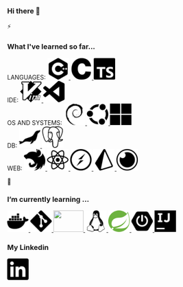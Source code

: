 ### Hi there 👋
⚡<h3>  What I've learned so far...</h3>
<!--
**samoyla/samoyla** is a ✨ _special_ ✨ repository because its `README.md` (this file) appears on your GitHub profile.

Here are some ideas to get you started:

- 🔭 I’m currently working on ...
- 🌱 I’m currently learning 
- 👯 I’m looking to collaborate on ...
- 🤔 I’m looking for help with ...
- 💬 Ask me about ...
- 📫 How to reach me: ...
- 😄 Pronouns: ...
- ⚡ Fun fact: ...
-->

<div>
  
  <div>
    LANGUAGES:
  <a href="https://cplusplus.com/">
    <img height="50" width="50" src="https://github.com/samoyla/logos/blob/main/cplusplus.svg?raw=true""/>
  </a>
  <a href="https://en.wikipedia.org/wiki/C_(programming_language)">
    <img height="50" width="50" src="https://github.com/samoyla/logos/blob/main/c.svg?raw=true"/>
  </a>
    <a href="https://www.typescriptlang.org/">
    <img height="50" width="50" src="https://github.com/samoyla/logos/blob/main/typescript.svg?raw=true"/>
  </a>
  </div>
  
  <div>
    IDE:
  <a href="https://www.vim.org/">
    <img height="50" width="50" src="https://github.com/samoyla/logos/blob/main/vim.svg?raw=true""/>
  </a>
  <a href="https://code.visualstudio.com/">
    <img height="50" width="50" src="https://github.com/samoyla/logos/blob/main/visualstudiocode.svg?raw=true"/>
  </a>
  </div>
  
  <div>
    OS AND SYSTEMS:
   <a href="https://www.debian.org/">
    <img height="50" width="50" src="https://github.com/samoyla/logos/blob/main/debian.svg?raw=true"/>
  </a>
     <a href="https://ubuntu.com/">
    <img height="50" width="50" src="https://github.com/samoyla/logos/blob/main/ubuntu.svg?raw=true"/>
  </a>
     <a href="https://www.microsoft.com/fr-fr/software-download/windows11">
    <img height="50" width="50" src="https://github.com/samoyla/logos/blob/main/windows11.svg?raw=true"/>
  </a>
  </div>
  
  <div>
    DB:
    <a href="https://mariadb.org/">
    <img height="50" width="50" src="https://github.com/samoyla/logos/blob/main/mariadb.svg?raw=true"/>
  </a>
    <a href="https://www.postgresql.org/">
    <img height="50" width="50" src="https://github.com/samoyla/logos/blob/main/postgresql.svg?raw=true"/>
  </a>
  </div>

  <div>
    WEB:
     <a href="https://nestjs.com/">
    <img height="50" width="50" src="https://github.com/samoyla/logos/blob/main/nestjs.svg?raw=true"/>
  </a>
     <a href="https://react.dev/">
    <img height="50" width="50" src="https://github.com/samoyla/logos/blob/main/react.svg?raw=true"/>
  </a>
     <a href="https://socket.io/fr/">
    <img height="50" width="50" src="https://github.com/samoyla/logos/blob/main/socketdotio.svg?raw=true"/>
  </a>
     <a href="https://www.prisma.io/">
    <img height="50" width="50" src="https://github.com/samoyla/logos/blob/main/prisma.svg?raw=true"/>
  </a>
     <a href="https://insomnia.rest/">
    <img height="50" width="50" src="https://github.com/samoyla/logos/blob/main/insomnia.svg?raw=true"/>
  </a>
  </div>
  
</div>


🌱<h3>  I’m currently learning ...</h3>
<div>
  <a href="https://www.docker.com/">
    <img height="50" width="50" src="https://github.com/samoyla/logos/blob/main/docker.svg?raw=true""/>
  </a>
   <a href="https://git-scm.com/">
    <img height="50" width="50" src="https://github.com/samoyla/logos/blob/main/git.svg?raw=true""/>
  </a>
   <a href="https://dev.java/learn/getting-started/">
    <img height="50" width="70" src="https://brandslogos.com/wp-content/uploads/images/java-logo-1.png"/>
  </a>
   <a href="https://www.linux.org/">
    <img height="50" width="50" src="https://github.com/samoyla/logos/blob/main/linux.svg?raw=true""/>
  </a>
  <a href="https://spring.io/">
    <img height="50" width="50" src="https://github.com/samoyla/logos/blob/main/Spring_Boot.png?raw=true"/>
  </a>
   <a href="https://www.spring.io/projects/spring-boot">
    <img height="50" width="50" src="https://github.com/samoyla/logos/blob/main/springboot.svg?raw=true"/>
  </a>
   <a href="https://www.jetbrains.com/idea/">
    <img height="50" width="50" src="https://github.com/samoyla/logos/blob/main/intellijidea.svg?raw=true"/>
  </a>
  
</div>

<div>
<h3>My Linkedin</h3>
<a href="https://www.linkedin.com/in/maryna-samoilenko-9a44331b2/">
    <img height="50" width="50" src="https://github.com/samoyla/logos/blob/main/linkedin.svg?raw=true""/>
  </a>
  
</div>
